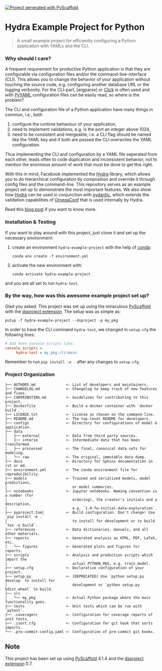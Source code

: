 [![Project generated with PyScaffold](https://img.shields.io/badge/-PyScaffold-005CA0?logo=pyscaffold)](https://pyscaffold.org/)

# Hydra Example Project for Python

> A small example project for efficiently configuring a Python application with YAMLs and the CLI.

### Why should I care?

A frequent requirement for productive Python application is that they are configurable via configuration files and/or
the command-line-interface (CLI). This allows you to change the behavior of your application without touching the source code, e.g. configuring
another database URL or the logging verbosity. For the CLI-part, [argparse] or [Click] is often used and with [PyYAML] configuration files
can be easily read, so where is the problem?

The CLI and configuration file of a Python application have many things in common, i.e., both

1. configure the runtime behaviour of your application,
2. need to implement validations, e.g. is the port an integer above 1024,
3. need to be consistent and mergeable, i.e. a CLI flag should be named like the YAML key and if both are passed the CLI
   overwrites the YAML configuration.

Thus implementing the CLI and configuration by a YAML file seperated from each other, leads often to code duplication
and inconsistent behavior, not to mention the enormous amount of work that must be done to get this right.

With this in mind, Facebook implemented the [Hydra] library, which allows you to do hierarchical configuration by
composition and override it through config files and the command-line. This repository serves as an example project set
up to demonstrate the most important features. We also show how [Hydra] can be used in conjunction with [pydantic],
which extends the validation capabilities of [OmegaConf] that is used internally by Hydra.

Read this [blog post] if you want to know more.

### Installation & Testing

If you want to play around with this project, just clone it and set up the necessary environment:

1. create an environment `hydra-example-project` with the help of [conda]:
   ```
   conda env create -f environment.yml
   ```
2. activate the new environment with:
   ```
   conda activate hydra-example-project
   ```

and you are all set to run `hydra-test`.

### By the way, how was this awesome example project set up?

Glad you asked. This project was set up using the miraculous [PyScaffold] with the [dsproject extension].
The setup was as simple as:
```shell
putup -f hydra-example-project --dsproject -p my_pkg
```

In order to have the CLI command `hydra-test`, we changed in `setup.cfg` the following lines:
```ini
# Add here console scripts like:
console_scripts =
     hydra-test = my_pkg.cli:main
```
Remember to run `pip install -e .` after any changes to `setup.cfg`.


### Project Organization

```
├── AUTHORS.md              <- List of developers and maintainers.
├── CHANGELOG.md            <- Changelog to keep track of new features and fixes.
├── CONTRIBUTING.md         <- Guidelines for contributing to this project.
├── Dockerfile              <- Build a docker container with `docker build .`.
├── LICENSE.txt             <- License as chosen on the command-line.
├── README.md               <- The top-level README for developers.
├── configs                 <- Directory for configurations of model & application.
├── data
│   ├── external            <- Data from third party sources.
│   ├── interim             <- Intermediate data that has been transformed.
│   ├── processed           <- The final, canonical data sets for modeling.
│   └── raw                 <- The original, immutable data dump.
├── docs                    <- Directory for Sphinx documentation in rst or md.
├── environment.yml         <- The conda environment file for reproducibility.
├── models                  <- Trained and serialized models, model predictions,
│                              or model summaries.
├── notebooks               <- Jupyter notebooks. Naming convention is a number (for
│                              ordering), the creator's initials and a description,
│                              e.g. `1.0-fw-initial-data-exploration`.
├── pyproject.toml          <- Build configuration. Don't change! Use `pip install -e .`
│                              to install for development or to build `tox -e build`.
├── references              <- Data dictionaries, manuals, and all other materials.
├── reports                 <- Generated analysis as HTML, PDF, LaTeX, etc.
│   └── figures             <- Generated plots and figures for reports.
├── scripts                 <- Analysis and production scripts which import the
│                              actual PYTHON_PKG, e.g. train_model.
├── setup.cfg               <- Declarative configuration of your project.
├── setup.py                <- [DEPRECATED] Use `python setup.py develop` to install for
│                              development or `python setup.py bdist_wheel` to build.
├── src
│   └── my_pkg              <- Actual Python package where the main functionality goes.
├── tests                   <- Unit tests which can be run with `pytest`.
├── .coveragerc             <- Configuration for coverage reports of unit tests.
├── .isort.cfg              <- Configuration for git hook that sorts imports.
└── .pre-commit-config.yaml <- Configuration of pre-commit git hooks.
```

<!-- pyscaffold-notes -->

## Note

This project has been set up using [PyScaffold] 4.1.4 and the [dsproject extension] 0.7.

[conda]: https://docs.conda.io/
[pre-commit]: https://pre-commit.com/
[Jupyter]: https://jupyter.org/
[nbstripout]: https://github.com/kynan/nbstripout
[Google style]: http://google.github.io/styleguide/pyguide.html#38-comments-and-docstrings
[PyScaffold]: https://pyscaffold.org/
[dsproject extension]: https://github.com/pyscaffold/pyscaffoldext-dsproject
[Hydra]: https://hydra.cc/
[pydantic]: https://pydantic-docs.helpmanual.io/
[OmegaConf]: https://omegaconf.readthedocs.io/
[Click]: https://click.palletsprojects.com/
[PyYAML]: https://pyyaml.org/
[blog post]: https://florianwilhelm.info/2022/01/configuration_and_cli_with_hydra/
